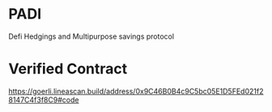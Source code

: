 # PADI

Defi Hedgings and Multipurpose savings protocol

# Verified Contract
https://goerli.lineascan.build/address/0x9C46B0B4c9C5bc05E1D5FEd021f28147C4f3f8C9#code